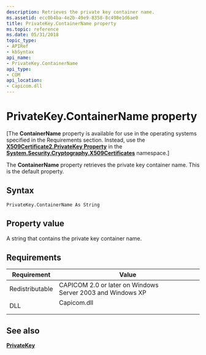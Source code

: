 ```yaml
---
description: Retrieves the private key container name.
ms.assetid: ecc0b4ba-4e2b-49e9-8358-8c498e1d6ae0
title: PrivateKey.ContainerName property
ms.topic: reference
ms.date: 05/31/2018
topic_type:
- APIRef
- kbSyntax
api_name:
- PrivateKey.ContainerName
api_type:
- COM
api_location:
- Capicom.dll
---
```


# PrivateKey.ContainerName property

\[The **ContainerName** property is available for use in the operating systems specified in the Requirements section. Instead, use the [**X509Certificate2.PrivateKey Property**](/dotnet/api/system.security.cryptography.x509certificates.x509certificate2.privatekey?view=netcore-3.1) in the [**System.Security.Cryptography.X509Certificates**](/dotnet/api/system.security.cryptography.x509certificates.publickey.-ctor?view=netcore-3.1) namespace.\]

The **ContainerName** property retrieves the private key container name. This is the default property.

## Syntax


```VB
PrivateKey.ContainerName As String
```



## Property value

A string that contains the private key container name.

## Requirements



| Requirement | Value |
|----------------------------|----------------------------------------------------------------------------------------|
| Redistributable<br/> | CAPICOM 2.0 or later on Windows Server 2003 and Windows XP<br/>                  |
| DLL<br/>             | <dl> <dt>Capicom.dll</dt> </dl> |



## See also

<dl> <dt>

[**PrivateKey**](privatekey.md)
</dt> </dl>

 

 
